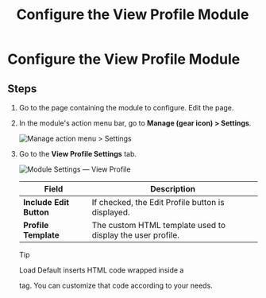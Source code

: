 ﻿---
uid: config-module-view-profile
locale: en
title: Configure the View Profile Module
dnnversion: 09.02.00
related-topics: 
---

# Configure the View Profile Module

## Steps

1.  Go to the page containing the module to configure. Edit the page.
2.  In the module's action menu bar, go to **Manage (gear icon) \> Settings**.
    
      
    
    ![Manage action menu > Settings](/images/scr-actionmenu-manage-settings.png)
    
      
    
3.  Go to the **View Profile Settings** tab.
    
      
    
    ![Module Settings — View Profile](/images/scr-modulesettings-ViewProfile.png)
    
      
    
    |**Field**|**Description**|
    |---|---|
    |**Include Edit Button**|If checked, the Edit Profile button is displayed.|
    |**Profile Template**|The custom HTML template used to display the user profile.|
    
    > [!Tip]
    > Load Default inserts HTML code wrapped inside a <div> tag. You can customize that code according to your needs.
